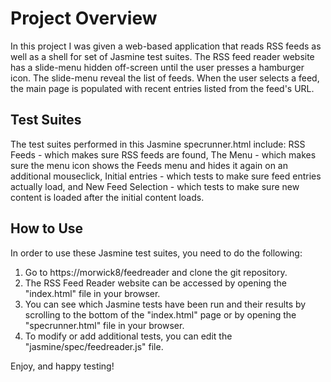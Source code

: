 # Project Overview

In this project I was given a web-based application that reads RSS feeds as well as a shell for set of Jasmine test suites. The RSS feed reader website has a slide-menu hidden off-screen until the user presses a hamburger icon.  The slide-menu reveal the list of feeds.  When the user selects a feed, the main page is populated with recent entries listed from the feed's URL.


## Test Suites

The test suites performed in this Jasmine specrunner.html include: RSS Feeds - which makes sure RSS feeds are found,
The Menu - which makes sure the menu icon shows the Feeds menu and hides it again on an additional mouseclick,
Initial entries - which tests to make sure feed entries actually load, and
New Feed Selection - which tests to make sure new content is loaded after the initial content loads.


## How to Use

In order to use these Jasmine test suites, you need to do the following:

1. Go to https://morwick8/feedreader and clone the git repository.
2. The RSS Feed Reader website can be accessed by opening the "index.html" file in your browser.
3. You can see which Jasmine tests have been run and their results by scrolling to the bottom of the "index.html" page or by opening the "specrunner.html" file in your browser.
4. To modify or add additional tests, you can edit the "jasmine/spec/feedreader.js" file.

Enjoy, and happy testing!
